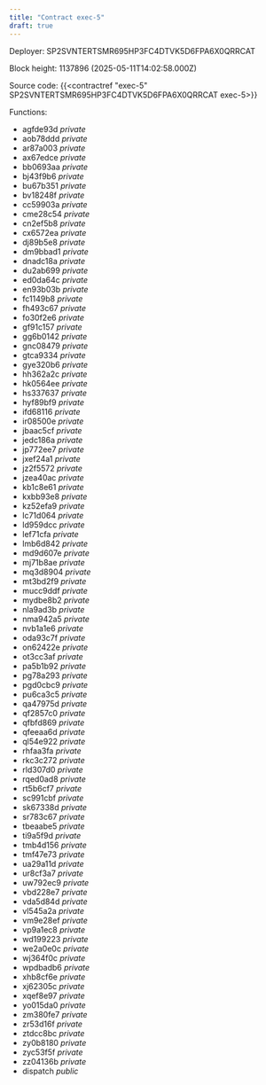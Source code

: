 ```yaml
---
title: "Contract exec-5"
draft: true
---
```

Deployer: SP2SVNTERTSMR695HP3FC4DTVK5D6FPA6X0QRRCAT


 



Block height: 1137896 (2025-05-11T14:02:58.000Z)

Source code: {{<contractref "exec-5" SP2SVNTERTSMR695HP3FC4DTVK5D6FPA6X0QRRCAT exec-5>}}

Functions:

* agfde93d _private_
* aob78ddd _private_
* ar87a003 _private_
* ax67edce _private_
* bb0693aa _private_
* bj43f9b6 _private_
* bu67b351 _private_
* bv18248f _private_
* cc59903a _private_
* cme28c54 _private_
* cn2ef5b8 _private_
* cx6572ea _private_
* dj89b5e8 _private_
* dm9bbad1 _private_
* dnadc18a _private_
* du2ab699 _private_
* ed0da64c _private_
* en93b03b _private_
* fc1149b8 _private_
* fh493c67 _private_
* fo30f2e6 _private_
* gf91c157 _private_
* gg6b0142 _private_
* gnc08479 _private_
* gtca9334 _private_
* gye320b6 _private_
* hh362a2c _private_
* hk0564ee _private_
* hs337637 _private_
* hyf89bf9 _private_
* ifd68116 _private_
* ir08500e _private_
* jbaac5cf _private_
* jedc186a _private_
* jp772ee7 _private_
* jxef24a1 _private_
* jz2f5572 _private_
* jzea40ac _private_
* kb1c8e61 _private_
* kxbb93e8 _private_
* kz52efa9 _private_
* lc71d064 _private_
* ld959dcc _private_
* lef71cfa _private_
* lmb6d842 _private_
* md9d607e _private_
* mj71b8ae _private_
* mq3d8904 _private_
* mt3bd2f9 _private_
* mucc9ddf _private_
* mydbe8b2 _private_
* nla9ad3b _private_
* nma942a5 _private_
* nvb1a1e6 _private_
* oda93c7f _private_
* on62422e _private_
* ot3cc3af _private_
* pa5b1b92 _private_
* pg78a293 _private_
* pgd0cbc9 _private_
* pu6ca3c5 _private_
* qa47975d _private_
* qf2857c0 _private_
* qfbfd869 _private_
* qfeeaa6d _private_
* ql54e922 _private_
* rhfaa3fa _private_
* rkc3c272 _private_
* rld307d0 _private_
* rqed0ad8 _private_
* rt5b6cf7 _private_
* sc991cbf _private_
* sk67338d _private_
* sr783c67 _private_
* tbeaabe5 _private_
* ti9a5f9d _private_
* tmb4d156 _private_
* tmf47e73 _private_
* ua29a11d _private_
* ur8cf3a7 _private_
* uw792ec9 _private_
* vbd228e7 _private_
* vda5d84d _private_
* vl545a2a _private_
* vm9e28ef _private_
* vp9a1ec8 _private_
* wd199223 _private_
* we2a0e0c _private_
* wj364f0c _private_
* wpdbadb6 _private_
* xhb8cf6e _private_
* xj62305c _private_
* xqef8e97 _private_
* yo015da0 _private_
* zm380fe7 _private_
* zr53d16f _private_
* ztdcc8bc _private_
* zy0b8180 _private_
* zyc53f5f _private_
* zz04136b _private_
* dispatch _public_
